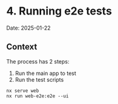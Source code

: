 # 4. Running e2e tests

Date: 2025-01-22


## Context

The process has 2 steps:
1. Run the main app to test
2. Run the test scripts

```
nx serve web
nx run web-e2e:e2e --ui
```
